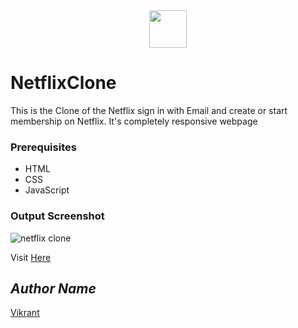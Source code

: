 <div align="center">
  <img height="60" src="https://user-images.githubusercontent.com/85709371/155719186-f0a24ead-a2b7-4bb9-a508-8c4411eb6191.png">
</div>

# NetflixClone
This is the Clone of the Netflix sign in with Email and create or start membership on Netflix. It's completely responsive webpage

### Prerequisites
- HTML
- CSS
- JavaScript

### Output Screenshot

![netflix clone](https://user-images.githubusercontent.com/85709371/128415735-30018e2b-f203-45e3-8c36-bf85600b0505.png)

Visit <a href="https://vikrant-v28.github.io/loader_animation/">Here</a>

## *Author Name*
[Vikrant](https://github.com/vikrant-v28)
